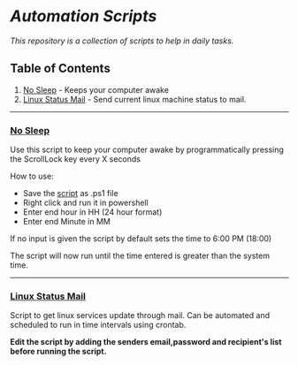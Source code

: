 # _Automation Scripts_ 

_This repository is a collection of scripts to help in daily tasks._

## Table of Contents

1. [No Sleep](#no-sleep) - Keeps your computer awake
2. [Linux Status Mail](#linux-status-mail) - Send current linux machine status to mail.

***
### [No Sleep](https://github.com/abhilashreddysh/AutomationScripts/blob/main/noSleep.ps1)

Use this script to keep your computer awake by programmatically pressing the ScrollLock key every X seconds
  
How to use:
- Save the [script](https://github.com/abhilashreddysh/AutomationScripts/blob/main/noSleep.ps1) as .ps1 file
- Right click and run it in powershell
- Enter end hour in HH (24 hour format)
- Enter end Minute in MM

If no input is given the script by default sets the time to 6:00 PM (18:00)

The script will now run until the time entered is greater than the system time.

***
### [Linux Status Mail](https://github.com/abhilashreddysh/AutomationScripts/blob/main/linuxStatusMail.py)

Script to get linux services update through mail.
Can be automated and scheduled to run in time intervals using crontab.

**Edit the script by adding the senders email,password and recipient's list before running the script.**
